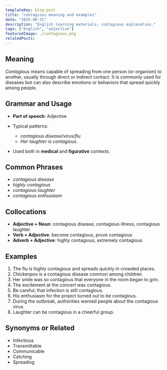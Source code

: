 ```yaml
---
templateKey: blog-post
title: "contagious meaning and examples"
date: "2025-08-31"
description: "English learning materials; contagious explanation."
tags: ["English", "adjective"]
featuredImage: ./contagious.png
relatedPosts:
---
```


## Meaning

_Contagious_ means capable of spreading from one person (or organism) to another, usually through direct or indirect contact. It is commonly used for diseases but can also describe emotions or behaviors that spread quickly among people.

## Grammar and Usage

- **Part of speech**: Adjective
- Typical patterns:

  - _contagious disease/virus/flu_
  - _Her laughter is contagious._

- Used both in **medical** and **figurative** contexts.

## Common Phrases

- _contagious disease_
- _highly contagious_
- _contagious laughter_
- _contagious enthusiasm_

## Collocations

- **Adjective + Noun**: contagious disease, contagious illness, contagious laughter
- **Verb + Adjective**: become contagious, prove contagious
- **Adverb + Adjective**: highly contagious, extremely contagious

## Examples

1. The flu is highly contagious and spreads quickly in crowded places.
2. Chickenpox is a contagious disease common among children.
3. Her smile was so contagious that everyone in the room began to grin.
4. The excitement at the concert was contagious.
5. Be careful; that infection is still contagious.
6. His enthusiasm for the project turned out to be contagious.
7. During the outbreak, authorities warned people about the contagious virus.
8. Laughter can be contagious in a cheerful group.

## Synonyms or Related

- Infectious
- Transmittable
- Communicable
- Catching
- Spreading
